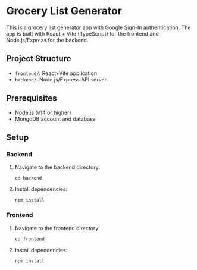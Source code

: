# Grocery List Generator

This is a grocery list generator app with Google Sign-In authentication. The app is built with React + Vite (TypeScript) for the frontend and Node.js/Express for the backend.

## Project Structure

- `frontend/`: React+Vite application
- `backend/`: Node.js/Express API server

## Prerequisites

- Node.js (v14 or higher)
- MongoDB account and database

## Setup

### Backend

1. Navigate to the backend directory:
   ```
   cd backend
   ```

2. Install dependencies:
   ```
   npm install
   ```

### Frontend

1. Navigate to the frontend directory:
   ```
   cd frontend
   ```

2. Install dependencies:
   ```
   npm install
   ```
